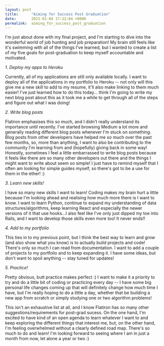 ```yaml
---
layout: post
title:      "Aiming for Success Post Graduation"
date:       2021-01-04 17:22:04 +0000
permalink:  aiming_for_success_post_graduation
---
```



I'm just about done with my final project, and I'm starting to dive into the wonderful world of job hunting and job preparation! My brain still feels like it's swimming with all of the things I've learned, but I wanted to create a list of my five goals for post-graduation to keep myself accountable and motivated.

*1. Deploy my apps to Heroku*

Currently, all of my applications are still only available locally. I want to deploy all of the applications in my portfolio to Heroku -- not only will this give me a new skill to add to my resume, it'll also make linking to them much easier! I've just learned how to do this today... think I'm going to write my next blog post about this as it took me a while to get through all of the steps and figure out what I was doing!

*2. Write blog posts*

Flatiron emphasises this so much, and I didn't really understand its importance until recently. I've started browsing Medium a lot more and generally reading different blog posts whenever I'm stuck on something. Blog posts from other developers have helped me *so* much over the past few months, so, more than anything, I want to also be contributing to the community I'm learning from and (hopefully) giving back in some way! Honestly, sometimes I feel a little embarrassed to write blog posts because it feels like there are so many other developers out there and the things I might want to write about seem so simple! I just have to remind myself that I often am looking for simple guides myself, so there's got to be a use for them in the ether! :) 

*3. Learn new skills!*

I have so many new skills I want to learn! Coding makes my brain hurt a little because I'm looking ahead and realising how much more there is I want to know. I want to learn Python, continue to expand my understanding of data structures/algorithms, keep learning React and especially the newer versions of it that use hooks...I also feel like I've only just dipped my toe into Rails, and I want to develop those skills even more too! It never ends!!

*4. Add to my portfolio*

This ties in to my previous point, but I think the best way to learn and grow (and also show what you know) is to actually build projects and code! There's only so much I can read from documentation. I want to add a couple of projects to my portfolio and to keep expanding it. I have some ideas, but don't want to spoil anything -- stay tuned for updates! 

*5. Practice!*

Pretty obvious, butt practice makes perfect :) I want to make it a priority to try and do a little bit of coding or practicing every day -- I have some big personal life changes coming up that will definitely change how much time I have, but I'm really hoping to do a little a day, whether that be building a new app from scratch or simply studying one or two algorithm problems! 


This isn't an exhaustive list at all, and I know Flatiron has so many other suggestions/requirements for post-grad sucess. On the one hand, I'm excited to have kind of an open agenda to learn whatever I want to and keep exploring the different things that interest me, but, on the other hand, I'm feeling overwhelmed without a clearly defined road map. There's so much to do and learn! I'm looking forward to seeing where I am in just a month from now, let alone a year or two :) 
